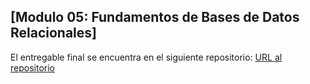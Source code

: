 ## [Modulo 05: Fundamentos de Bases de Datos Relacionales]

El entregable final se encuentra en el siguiente repositorio:
[URL al repositorio](https://github.com/ysepulvedavidela/bd-relacional-fundamentos)